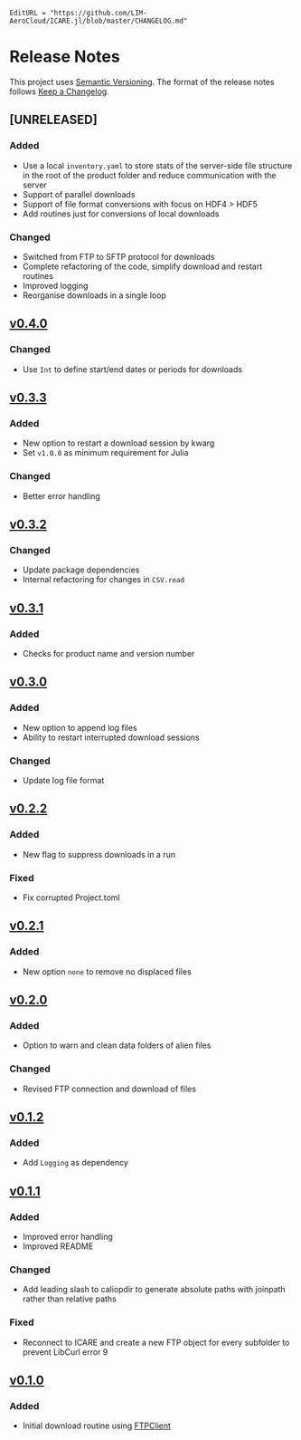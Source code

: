 ```@meta
EditURL = "https://github.com/LIM-AeroCloud/ICARE.jl/blob/master/CHANGELOG.md"
```

# Release Notes

This project uses [Semantic Versioning](https://semver.org/spec/v2.0.0.html).
The format of the release notes follows [Keep a Changelog](https://keepachangelog.com/en/1.0.0/).

## [UNRELEASED]

### Added

- Use a local `inventory.yaml` to store stats of the server-side file structure
  in the root of the product folder and reduce communication with the server
- Support of parallel downloads
- Support of file format conversions with focus on HDF4 > HDF5
- Add routines just for conversions of local downloads

### Changed

- Switched from FTP to SFTP protocol for downloads
- Complete refactoring of the code, simplify download and restart routines
- Improved logging
- Reorganise downloads in a single loop

## [v0.4.0](https://github.com/LIM-AeroCloud/ICARE.jl/releases/tag/v0.4.0)

### Changed

- Use `Int` to define start/end dates or periods for downloads

## [v0.3.3](https://github.com/LIM-AeroCloud/ICARE.jl/releases/tag/v0.3.3)

### Added

- New option to restart a download session by kwarg
- Set `v1.0.0` as minimum requirement for Julia

### Changed

- Better error handling

## [v0.3.2](https://github.com/LIM-AeroCloud/ICARE.jl/releases/tag/v0.3.2)

### Changed

- Update package dependencies
- Internal refactoring for changes in `CSV.read`

## [v0.3.1](https://github.com/LIM-AeroCloud/ICARE.jl/releases/tag/v0.3.1)

### Added

- Checks for product name and version number

## [v0.3.0](https://github.com/LIM-AeroCloud/ICARE.jl/releases/tag/v0.3.0)

### Added

- New option to append log files
- Ability to restart interrupted download sessions

### Changed

- Update log file format

## [v0.2.2](https://github.com/LIM-AeroCloud/ICARE.jl/releases/tag/v0.2.2)

### Added

- New flag to suppress downloads in a run

### Fixed

- Fix corrupted Project.toml

## [v0.2.1](https://github.com/LIM-AeroCloud/ICARE.jl/releases/tag/v0.2.1)

### Added

- New option `none` to remove no displaced files

## [v0.2.0](https://github.com/LIM-AeroCloud/ICARE.jl/releases/tag/v0.2.0)

### Added

- Option to warn and clean data folders of alien files

### Changed

- Revised FTP connection and download of files

## [v0.1.2](https://github.com/LIM-AeroCloud/ICARE.jl/releases/tag/v0.1.2)

### Added

- Add `Logging` as dependency

## [v0.1.1](https://github.com/LIM-AeroCloud/ICARE.jl/releases/tag/v0.1.1)

### Added

- Improved error handling
- Improved README

### Changed

- Add leading slash to caliopdir to generate absolute paths with joinpath
rather than relative paths

### Fixed

- Reconnect to ICARE and create a new FTP object for every subfolder to
prevent LibCurl error 9

## [v0.1.0](https://github.com/LIM-AeroCloud/ICARE.jl/releases/tag/v0.1.0)

### Added

- Initial download routine using [FTPClient](https://github.com/invenia/FTPClient.jl.git)
